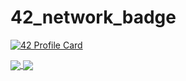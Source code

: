# 42_network_badge

[![42 Profile Card](https://1337-readme.vercel.app/api/profile?cursus=42&login=tkhabous)](https://github.com/khabouss)

<a href="https://github.com/khabouss?tab=repositories">
  <img align="center" src="https://github-readme-stats.vercel.app/api/top-langs/?username=khabouss&theme=dark"/>
</a>
<a href="https://github.com/khabouss?tab=repositories">
 <img align="center" src="https://github-readme-stats.vercel.app/api?username=khabouss&line_height=40&show_icons=true&theme=dark">
</a>
